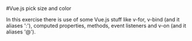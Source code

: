 #Vue.js pick size and color

In this exercise there is use of some Vue.js  stuff like v-for, v-bind (and it aliases ':'), computed properties, methods, event listeners and v-on (and it aliases '@').